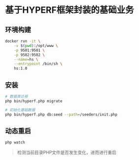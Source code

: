 # 基于HYPERF框架封装的基础业务

## 环境构建

```bash
docker run -it \
    -v $(pwd):/opt/www \
    -p 9501:9501 \
    -p 9502:9502 \
    --name=hs \
    --entrypoint /bin/sh \
    hs:1.0
```

## 安装

```bash
# 数据表迁移
php bin/hyperf.php migrate

# 初始化基础数据
php bin/hyperf.php db:seed --path=/seeders/init.php
```

## 动态重启

```bash
php watch
```
> 检测当前目录PHP文件是否发生变化，进而进行重启
